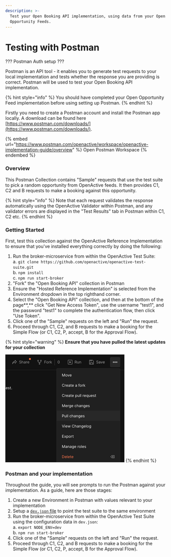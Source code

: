 ```yaml
---
description: >-
  Test your Open Booking API implementation, using data from your Open
  Opportunity Feeds.
---
```


# Testing with Postman

??? Postman Auth setup ???

Postman is an API tool - it enables you to generate test requests to your local implementation and tests whether the response you are providing is correct. Postman will be used to test your Open Booking API implementation.&#x20;

{% hint style="info" %}
You should have completed your Open Opportunity Feed implementation before using setting up Postman.
{% endhint %}

Firstly you need to create a Postman account and install the Postman app locally. A download can be found here [https://www.postman.com/downloads/](https://www.postman.com/downloads/).

{% embed url="https://www.postman.com/openactive/workspace/openactive-implementation-guide/overview" %}
Open Postman Workspace
{% endembed %}

### **Overview**

This Postman Collection contains "Sample" requests that use the test suite to pick a random opportunity from OpenActive feeds. It then provides C1, C2 and B requests to make a booking against this opportunity.

{% hint style="info" %}
Note that each request validates the response automatically using the OpenActive Validator within Postman, and any validator errors are displayed in the "Test Results" tab in Postman within C1, C2 etc.
{% endhint %}

### **Getting Started**

First, test this collection against the OpenActive Reference Implementation to ensure that you've installed everything correctly by doing the following:

1. Run the broker-microservice from within the OpenActive Test Suite:\
   a. `git clone https://github.com/openactive/openactive-test-suite.git`\
   b. `npm install`\
   c. `npm run start-broker`
2. "Fork" the "Open Booking API" collection in Postman
3. Ensure the "Hosted Reference Implementation" is selected from the Environment dropdown in the top righthand corner.
4. Select the "Open Booking API" collection, and then at the bottom of the page**,** click "Get New Access Token", use the username "test1", and the password "test1" to complete the authentication flow, then click "Use Token".
5. Click one of the "Sample" requests on the left and "Run" the request.
6. Proceed through C1, C2, and B requests to make a booking for the Simple Flow (or C1, C2, P, accept, B for the Approval Flow).

{% hint style="warning" %}
**Ensure that you have pulled the latest updates for your collection**

****![](<../../.gitbook/assets/Screenshot 2022-06-09 at 11.53.49.png>)****
{% endhint %}

### Postman and your implementation

Throughout the guide, you will see prompts to run the Postman against your implementation. As a guide, here are those stages:

1. Create a new Environment in Postman with values relevant to your implementation
2. Setup a [`dev.json` file](https://developer.openactive.io/open-booking-api/test-suite#step-2-create-a-local-configuration-file) to point the test suite to the same environment
3. Run the broker-microservice from within the OpenActive Test Suite using the configuration data in `dev.json`:\
   a. `export NODE_ENV=dev`\
   b. `npm run start-broker`
4. Click one of the "Sample" requests on the left and "Run" the request.
5. Proceed through C1, C2, and B requests to make a booking for the Simple Flow (or C1, C2, P, accept, B for the Approval Flow).
